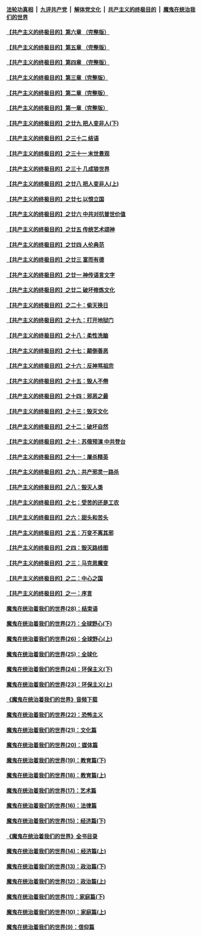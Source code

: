 ####  [法轮功真相](../../../../basic/blob/master/README.md?t=04080030) &nbsp;|&nbsp; [九评共产党](../../../../9ping.md/blob/master/README.md?t=04080030) &nbsp;|&nbsp; [解体党文化](../../../../jtdwh.md/blob/master/README.md?t=04080030)  &nbsp;|&nbsp; [共产主义的终极目的](../../../../gczydzjmd.md/blob/master/README.md?t=04080030) &nbsp;|&nbsp; [魔鬼在统治我们的世界](../../../../mgztzwmdsj.md/blob/master/README.md?t=04080030) 

#### [【共产主义的终极目的】第六章 （完整版）](../pages/nsc422/n11428913.md?t=04080030) 

#### [【共产主义的终极目的】第五章 （完整版）](../pages/nsc422/n11428912.md?t=04080030) 

#### [【共产主义的终极目的】第四章 （完整版）](../pages/nsc422/n11428907.md?t=04080030) 

#### [【共产主义的终极目的】第三章（完整版）](../pages/nsc422/n11428848.md?t=04080030) 

#### [【共产主义的终极目的】第二章（完整版）](../pages/nsc422/n11428831.md?t=04080030) 

#### [【共产主义的终极目的】第一章（完整版）](../pages/nsc422/n11417651.md?t=04080030) 

#### [【共产主义的终极目的】之廿九 把人变非人(下)](../pages/nsc422/n11344140.md?t=04080030) 

#### [【共产主义的终极目的】之三十二 结语](../pages/nsc422/n11360535.md?t=04080030) 

#### [【共产主义的终极目的】之三十一 末世景观](../pages/nsc422/n11351129.md?t=04080030) 

#### [【共产主义的终极目的】之三十 几成狼世界](../pages/nsc422/n11348280.md?t=04080030) 

#### [【共产主义的终极目的】之廿八 把人变非人(上)](../pages/nsc422/n11340492.md?t=04080030) 

#### [【共产主义的终极目的】之廿七 以恨立国](../pages/nsc422/n11336944.md?t=04080030) 

#### [【共产主义的终极目的】之廿六 中共对抗普世价值](../pages/nsc422/n11324785.md?t=04080030) 

#### [【共产主义的终极目的】之廿五 传统艺术颂神](../pages/nsc422/n11296396.md?t=04080030) 

#### [【共产主义的终极目的】之廿四 人伦典范](../pages/nsc422/n11296397.md?t=04080030) 

#### [【共产主义的终极目的】之廿三 富而有德](../pages/nsc422/n11283598.md?t=04080030) 

#### [【共产主义的终极目的】之廿一 神传语言文字](../pages/nsc422/n11263265.md?t=04080030) 

#### [【共产主义的终极目的】之廿二 破坏修炼文化](../pages/nsc422/n11245728.md?t=04080030) 

#### [【共产主义的终极目的】之二十：偷天换日](../pages/nsc422/n11238846.md?t=04080030) 

#### [【共产主义的终极目的】之十九：打开地狱门](../pages/nsc422/n11206376.md?t=04080030) 

#### [【共产主义的终极目的】之十八：柔性洗脑](../pages/nsc422/n11199994.md?t=04080030) 

#### [【共产主义的终极目的】之十七：颠倒善恶](../pages/nsc422/n11179782.md?t=04080030) 

#### [【共产主义的终极目的】之十六：反神骂祖宗](../pages/nsc422/n11166798.md?t=04080030) 

#### [【共产主义的终极目的】之十五：毁人不倦](../pages/nsc422/n11166792.md?t=04080030) 

#### [【共产主义的终极目的】之十四：邪恶之最](../pages/nsc422/n11150249.md?t=04080030) 

#### [【共产主义的终极目的】之十三：毁灭文化](../pages/nsc422/n11135227.md?t=04080030) 

#### [【共产主义的终极目的】之十二：破坏自然](../pages/nsc422/n11135214.md?t=04080030) 

#### [【共产主义的终极目的】之十：苏俄预演 中共登台](../pages/nsc422/n11118424.md?t=04080030) 

#### [【共产主义的终极目的】之十一：屠杀精英](../pages/nsc422/n11118442.md?t=04080030) 

#### [【共产主义的终极目的】之九：共产邪灵一路杀](../pages/nsc422/n11114139.md?t=04080030) 

#### [【共产主义的终极目的】之八：毁灭人类](../pages/nsc422/n11108503.md?t=04080030) 

#### [【共产主义的终极目的】之七：受苦的还是工农](../pages/nsc422/n11101809.md?t=04080030) 

#### [【共产主义的终极目的】之六：甜头和苦头](../pages/nsc422/n11096971.md?t=04080030) 

#### [【共产主义的终极目的】之五：万变不离其邪](../pages/nsc422/n11091285.md?t=04080030) 

#### [【共产主义的终极目的】之四：毁灭路线图](../pages/nsc422/n11086284.md?t=04080030) 

#### [【共产主义的终极目的】之三：马克思魔变](../pages/nsc422/n11061941.md?t=04080030) 

#### [【共产主义的终极目的】之二：中心之国](../pages/nsc422/n11047728.md?t=04080030) 

#### [【共产主义的终极目的】之一：序言](../pages/nsc422/n11086077.md?t=04080030) 

#### [魔鬼在统治着我们的世界(28)：结束语](../pages/nsc422/n10936246.md?t=04080030) 

#### [魔鬼在统治着我们的世界(27)：全球野心(下)](../pages/nsc422/n10928319.md?t=04080030) 

#### [魔鬼在统治着我们的世界(26)：全球野心(上)](../pages/nsc422/n10900318.md?t=04080030) 

#### [魔鬼在统治着我们的世界(25)：全球化](../pages/nsc422/n10788205.md?t=04080030) 

#### [魔鬼在统治着我们的世界(24)：环保主义(下)](../pages/nsc422/n10695307.md?t=04080030) 

#### [魔鬼在统治着我们的世界(23)：环保主义(上)](../pages/nsc422/n10688613.md?t=04080030) 

#### [《魔鬼在统治着我们的世界》音频下载](../pages/nsc422/n10635553.md?t=04080030) 

#### [魔鬼在统治着我们的世界(22)：恐怖主义](../pages/nsc422/n10614727.md?t=04080030) 

#### [魔鬼在统治着我们的世界(21)：文化篇](../pages/nsc422/n10597706.md?t=04080030) 

#### [魔鬼在统治着我们的世界(20)：媒体篇](../pages/nsc422/n10586579.md?t=04080030) 

#### [魔鬼在统治着我们的世界(19)：教育篇(下)](../pages/nsc422/n10564808.md?t=04080030) 

#### [魔鬼在统治着我们的世界(18)：教育篇(上)](../pages/nsc422/n10526970.md?t=04080030) 

#### [魔鬼在统治着我们的世界(17)：艺术篇](../pages/nsc422/n10499093.md?t=04080030) 

#### [魔鬼在统治着我们的世界(16)：法律篇](../pages/nsc422/n10485969.md?t=04080030) 

#### [魔鬼在统治着我们的世界(15)：经济篇(下)](../pages/nsc422/n10469975.md?t=04080030) 

#### [《魔鬼在统治着我们的世界》全书目录](../pages/nsc422/n10464261.md?t=04080030) 

#### [魔鬼在统治着我们的世界(14)：经济篇(上)](../pages/nsc422/n10457370.md?t=04080030) 

#### [魔鬼在统治着我们的世界(13)：政治篇(下)](../pages/nsc422/n10448270.md?t=04080030) 

#### [魔鬼在统治着我们的世界(12)：政治篇(上)](../pages/nsc422/n10444576.md?t=04080030) 

#### [魔鬼在统治着我们的世界(11)：家庭篇(下)](../pages/nsc422/n10440961.md?t=04080030) 

#### [魔鬼在统治着我们的世界(10)：家庭篇(上)](../pages/nsc422/n10435448.md?t=04080030) 

#### [魔鬼在统治着我们的世界(9)：信仰篇](../pages/nsc422/n10432159.md?t=04080030) 

